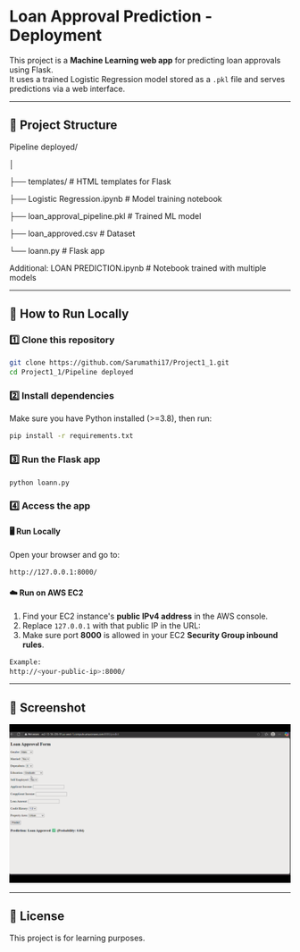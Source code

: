 # Loan Approval Prediction - Deployment

This project is a **Machine Learning web app** for predicting loan approvals using Flask.  
It uses a trained Logistic Regression model stored as a `.pkl` file and serves predictions via a web interface.

---

## 📂 Project Structure

Pipeline deployed/

│

├── templates/ # HTML templates for Flask

├── Logistic Regression.ipynb # Model training notebook

├── loan_approval_pipeline.pkl # Trained ML model

├── loan_approved.csv # Dataset

└──  loann.py # Flask app

Additional:
LOAN PREDICTION.ipynb # Notebook trained with multiple models

---

## 🚀 How to Run Locally

### 1️⃣ Clone this repository
```bash
git clone https://github.com/Sarumathi17/Project1_1.git
cd Project1_1/Pipeline deployed
```

### 2️⃣ Install dependencies

Make sure you have Python installed (>=3.8), then run:
```bash
pip install -r requirements.txt
```

### 3️⃣ Run the Flask app

```bash
python loann.py
```

### 4️⃣ Access the app

#### 🖥 Run Locally
Open your browser and go to:
```bash
http://127.0.0.1:8000/
```
#### ☁️ Run on AWS EC2
1. Find your EC2 instance's **public IPv4 address** in the AWS console.  
2. Replace `127.0.0.1` with that public IP in the URL:
3. Make sure port **8000** is allowed in your EC2 **Security Group inbound rules**.
```bash
Example:
http://<your-public-ip>:8000/
```

---


## 📸 Screenshot

<p align="center">
  <img src="Image.png" width="800">
</p>



---


## 📄 License

This project is for learning purposes.

